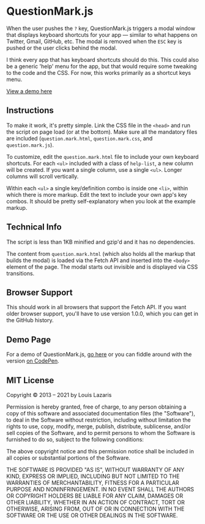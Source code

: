 # QuestionMark.js

When the user pushes the `?` key, QuestionMark.js triggers a modal window that displays keyboard shortcuts for your app &mdash; similar to what happens on Twitter, Gmail, GitHub, etc. The modal is removed when the `ESC` key is pushed or the user clicks behind the modal.

I think every app that has keyboard shortcuts should do this. This could also be a generic 'help' menu for the app, but that would require some tweaking to the code and the CSS. For now, this works primarily as a shortcut keys menu.

[View a demo here](https://www.impressivewebs.com/demo-files/question-mark-js/)

## Instructions
To make it work, it's pretty simple. Link the CSS file in the `<head>` and run the script on page load (or at the bottom). Make sure all the mandatory files are included (`question.mark.html`, `question.mark.css`, and `question.mark.js`).

To customize, edit the `question.mark.html` file to include your own keyboard shortcuts. For each `<ul>` included with a class of `help-list`, a new column will be created. If you want a single column, use a single `<ul>`. Longer columns will scroll vertically.

Within each `<ul>` a single key/definition combo is inside one `<li>`, within which there is more markup. Edit the text to include your own app's key combos. It should be pretty self-explanatory when you look at the example markup.



## Technical Info
The script is less than 1KB minified and gzip'd and it has no dependencies.

The content from `question.mark.html` (which also holds all the markup that builds the modal) is loaded via the Fetch API and inserted into the `<body>` element of the page. The modal starts out invisible and is displayed via CSS transitions.



## Browser Support
This should work in all browsers that support the Fetch API. If you want older browser support, you'll have to use version 1.0.0, which you can get in the GitHub history.


## Demo Page
For a demo of QuestionMark.js, [go here](https://www.impressivewebs.com/demo-files/question-mark-js/) or you can fiddle around with the version [on CodePen](https://codepen.io/impressivewebs/pen/eJzsw?editors=0010).


## MIT License

Copyright © 2013 – 2021 by Louis Lazaris

Permission is hereby granted, free of charge, to any person obtaining a copy
of this software and associated documentation files (the "Software"), to deal
in the Software without restriction, including without limitation the rights
to use, copy, modify, merge, publish, distribute, sublicense, and/or sell
copies of the Software, and to permit persons to whom the Software is
furnished to do so, subject to the following conditions:

The above copyright notice and this permission notice shall be included in all
copies or substantial portions of the Software.

THE SOFTWARE IS PROVIDED "AS IS", WITHOUT WARRANTY OF ANY KIND, EXPRESS OR
IMPLIED, INCLUDING BUT NOT LIMITED TO THE WARRANTIES OF MERCHANTABILITY,
FITNESS FOR A PARTICULAR PURPOSE AND NONINFRINGEMENT. IN NO EVENT SHALL THE
AUTHORS OR COPYRIGHT HOLDERS BE LIABLE FOR ANY CLAIM, DAMAGES OR OTHER
LIABILITY, WHETHER IN AN ACTION OF CONTRACT, TORT OR OTHERWISE, ARISING FROM,
OUT OF OR IN CONNECTION WITH THE SOFTWARE OR THE USE OR OTHER DEALINGS IN THE
SOFTWARE.